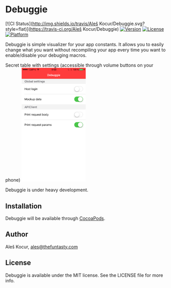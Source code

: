 # Debuggie

[![CI Status](http://img.shields.io/travis/Aleš Kocur/Debuggie.svg?style=flat)](https://travis-ci.org/Aleš Kocur/Debuggie)
[![Version](https://img.shields.io/cocoapods/v/Debuggie.svg?style=flat)](http://cocoapods.org/pods/Debuggie)
[![License](https://img.shields.io/cocoapods/l/Debuggie.svg?style=flat)](http://cocoapods.org/pods/Debuggie)
[![Platform](https://img.shields.io/cocoapods/p/Debuggie.svg?style=flat)](http://cocoapods.org/pods/Debuggie)

Debuggie is simple visualizer for your app constants. It allows you to easily change what you want without recompiling your app every time you want to enable/disable your debuging macros. 

Secret table with settings (accessible through volume buttons on your phone)
<img src="https://raw.githubusercontent.com/kafejo/debuggie/master/debuggie-ss.png" width="200" />

Debuggie is under heavy development.

## Installation

Debuggie will be available through [CocoaPods](http://cocoapods.org).

[//]: # (```ruby)
[//]: # (pod "Debuggie")
[//]: # (```)

## Author

Aleš Kocur, ales@thefuntasty.com

## License

Debuggie is available under the MIT license. See the LICENSE file for more info.
